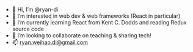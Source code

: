 - 👋 Hi, I’m @ryan-di
- 👀 I’m interested in web dev & web frameworks (React in particular)
- 🌱 I’m currently learning React from Kent C. Dodds and reading Redux source code
- 💞️ I’m looking to collaborate on teaching & sharing tech!
- 📫 ryan.weihao.di@gmail.com

<!---
ryan-di/ryan-di is a ✨ special ✨ repository because its `README.md` (this file) appears on your GitHub profile.
You can click the Preview link to take a look at your changes.
--->
